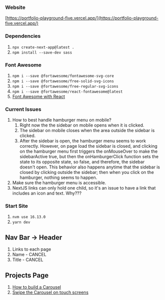 ### Website
[https://portfolio-playground-five.vercel.app/](https://portfolio-playground-five.vercel.app/)

### Dependencies
1. `npx create-next-app@latest .`
1. `npm install --save-dev sass`

### Font Awesome
1. `npm i --save @fortawesome/fontawesome-svg-core`
1. `npm i --save @fortawesome/free-solid-svg-icons`
1. `npm i --save @fortawesome/free-regular-svg-icons`
1. `npm i --save @fortawesome/react-fontawesome@latest`
1. [Font Awesome with React](https://fontawesome.com/v6/docs/web/use-with/react/use-with#troubleshooting-with-next-js)

### Current Issues
1. How to best handle hamburger menu on mobile?
    1. Right now the the sidebar on mobile opens when it is clicked.
    1. The sidebar on mobile closes when the area outside the sidebar is clicked.
    1. After the sidebar is open, the hamburger menu seems to work correctly. However, on page load the sidebar is closed, and clicking on the hamburger menu first triggers the onMouseOver to make the sidebarActive true, but then the onHamburgerClick function sets the state to its opposite state, so false, and therefore, the sidebar doesn't open. This behavior also happens anytime that the sidebar is closed by clicking outside the sidebar; then when you click on the hamburger, nothing seems to happen.
1. Make sure the hamburger menu is accessible.
1. NextJS links can only hold one child, so it's an issue to have a link that includes an icon and text. Why???

### Start Site
1. `nvm use 16.13.0`
1. `yarn dev`

## Nav Bar -> Header
1. Links to each page
1. Name - CANCEL
1. Title - CANCEL

## Projects Page


1. [How to build a Carousel](https://dev.to/rakumairu/simple-react-carousel-24m0)
1. [Swipe the Carousel on touch screens](https://dev.to/rakumairu/how-to-handle-swipe-event-on-react-carousel-24ab)